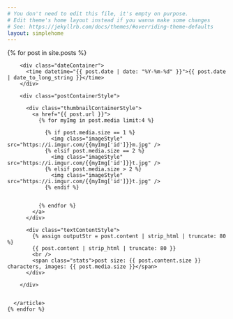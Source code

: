 ```yaml
---
# You don't need to edit this file, it's empty on purpose.
# Edit theme's home layout instead if you wanna make some changes
# See: https://jekyllrb.com/docs/themes/#overriding-theme-defaults
layout: simplehome
---
```



<style>
/*
  .cards {
    display: flex;
    flex-wrap: wrap;
    align-items: flex-start;
    max-height: 100vh;

    justify-content: space-around;
    align-content: stretch;

  }



  .cards img {
    margin: 10px;
    border: 3px solid #000;
    box-shadow: 3px 3px 8px 0px rgba(0,0,0,0.3);
    max-width: 23vw;
  }

*/




  .textContentStyle {
      /*flexDirection: 'column';*/
      /*justifyContent: 'space-around';*/
      /*justify-content: center;*/

      /*flex-shrink: 1;*/

      align-items: center;
      align-content: stretch;
      margin-left: 30px;

      font-size: large;




      /*white-space: nowrap;*/
  /*
      overflow: hidden;
      text-overflow: ellipsis;
      max-width: 120ch;
      */
  }

  .thumbnailContainerStyle {
      /*flex-shrink: 1;
      flex-grow: 1;*/
      /*flex-wrap: wrap;*/
      /*justifyContent: 'center';
      alignItems: 'center';*/
      marginLeft: 10;
      marginRight: 10;
      /*flex-direction: row;*/

  }

  .imageStyle {
      /*height: 300;*/
      width: null;
      /*flex-direction: row;*/
      align-items: 'center';


  }


    .postContainerStyle {
        /*flex-shrink: 1;
        flex-grow: 1;*/
        display: inline-flex;
        borderBottomWidth: 1;
        padding: 5;
        backgroundColor: '#fff';
        justifyContent: 'space-between';
        align-items: center;
        align-content: stretch;
        /*flexDirection: 'column';*/
        borderColor: '#ddd';
        /*position: 'relative';*/
        padding-bottom: 60px;
    }

    .outerContainerStyle {
        display: "flex";
        flex-direction: "column";
    }

    .dateContainer {
      width: "300px";
      opacity: 0.5;
    }

    .stats {
      opacity: 0.5;
      font-size: small;
    }



  @media only screen and (max-width: 600px) {

    .postContainerStyle {
        /*flex-shrink: 1;
        flex-grow: 1;*/
        display: block;
    }

    .textContentStyle {

        align-items: center;
        align-content: stretch;
        margin-left: 0px;

        font-size: medium;
    }

    .outerContainerStyle {
        display: "flex";
        flex-direction: "column";
        width: 100%;
    }


  }


</style>

<main class="outerContainerStyle">
	{% for post in site.posts %}
	  <article>

	    <div class="dateContainer">
	      <time datetime="{{ post.date | date: "%Y-%m-%d" }}">{{ post.date | date_to_long_string }}</time>
	    </div>

	    <div class="postContainerStyle">

	      <div class="thumbnailContainerStyle">
	        <a href="{{ post.url }}">
	          {% for myImg in post.media limit:4 %}

	            {% if post.media.size == 1 %}
	              <img class="imageStyle" src="https://i.imgur.com/{{myImg['id']}}m.jpg" />
	            {% elsif post.media.size == 2 %}
	              <img class="imageStyle" src="https://i.imgur.com/{{myImg['id']}}t.jpg" />
	            {% elsif post.media.size > 2 %}
	              <img class="imageStyle" src="https://i.imgur.com/{{myImg['id']}}t.jpg" />
	            {% endif %}


	          {% endfor %}
	        </a>
	      </div>

	      <div class="textContentStyle">
	        {% assign outputStr = post.content | strip_html | truncate: 80 %}
	        {{ post.content | strip_html | truncate: 80 }}
	        <br />
	        <span class="stats">post size: {{ post.content.size }} characters, images: {{ post.media.size }}</span>
	      </div>

	    </div>


	  </article>
	{% endfor %}
</main>

